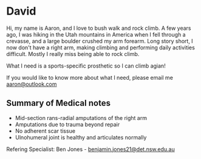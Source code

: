 # David
Hi, my name is Aaron, and I love to bush walk and rock climb. A few years ago, I was hiking in the Utah mountains in America when I fell through a crevasse, and a large boulder crushed my arm forearm. Long story short, I now don't have a right arm, making climbing and performing daily activities difficult. Mostly I really miss being able to rock climb.

What I need is a sports-specific prosthetic so I can climb agian!

If you would like to know more about what I need, please email me aaron@outlook.com

## Summary of Medical notes
- Mid-section rans-radial amputations of the right arm
- Amputations due to trauma beyond repair
- No adherent scar tissue
- Ulnohumeral joint is healthy and articulates normally

Refering Specialist: Ben Jones - benjamin.jones21@det.nsw.edu.au